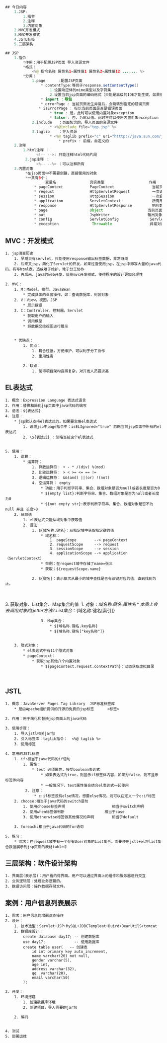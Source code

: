 ```java
## 今日内容
    1.JSP:
		1.指令
		2.注释
		3.内置对象
	2.MVC开发模式
	3.MVC开发模式
	4.JSTL标签
	5.三层架构
```

```java
## JSP
	1.指令
    	*作用：用于配置JSP页面 导入资源文件
    	*格式：
    		<%@ 指令名称 属性名1=属性值1 属性名2=属性值12 ....... %>
    	*分类：
    		1.page		:配置JSP页面
                * contentType:等同于response.setContentType()
                    1.设置响应体的mime类型以及字符集
                    2.设置当前jsp页面的编码格式（只能是高级的IDE才能生效，如果使用低级工具，则需要设置pageEncoding属性设置当前页面的字符集编码）
                * import ：导包
                * errorPage : 当前页面发生异常后，会跳转到指定的错误页面
			   * isErrorPage : 标识当前页面是否是错误页面
                   	* true : 是，此时可以使用内置对象exception
                    * false	: 否，为默认值。此时不可以使用内置对象exception
    		2.include	：页面包含的。导入页面的资源文件
                    * <%@include file="top.jsp" %>
    		3.taglib	：导入资源
                    * <%@ taglib prefix="c" uri="htttp://java.sun.com/jsp/jstl/core" %>
                        * prefix : 前缀，自定义的
    2.注释
		1.html注释 ： 
              <!-- -->: 只能注释html代码片段
         2.jsp注释 ： 
              <%-- --%> ：可以注释所有
    3.内置对象
         *在jsp页面中不需要创建，直接使用的对象
         *一共有9个：
                  变量名				真实类型					作用
             * pageContext			  PageContext				  当前页面共享数据，还可以获取其他8个内置对象
             * reqeust				  HttpServletRequest		  一次请求访问的多个资源（转发）
             * session				  HttpSession			      一次会话的多个请求 
             * application			  ServletContext			  所有用户间共享数据
             * response				  HttpServletResponse		  响应数据	
             * page					  Object					当前页面Servlet对象
             * out					  JspWriter					输出对象数据输出到页面上
             * config				  ServletConfig				 Servlet配置对象		
             * exception			   Throwable				 异常对象
```

## MVC：开发模式	
	1. jsp演变历史
		1. 早期只有servlet，只能使用response输出标签数据，非常麻烦
		2. 后来又jsp，简化了Servlet的开发，如果过度使用jsp，在jsp中即写大量的java代码，有写html表，造成难于维护，难于分工协作
		3. 再后来，java的web开发，借鉴mvc开发模式，使得程序的设计更加合理性
	
	2. MVC：
		1. M：Model，模型。JavaBean
			* 完成具体的业务操作，如：查询数据库，封装对象
		2. V：View，视图。JSP
			* 展示数据
		3. C：Controller，控制器。Servlet
			* 获取用户的输入
			* 调用模型
			* 将数据交给视图进行展示


		* 优缺点：
			1. 优点：
				1. 耦合性低，方便维护，可以利于分工协作
				2. 重用性高
	
			2. 缺点：
				1. 使得项目架构变得复杂，对开发人员要求高



## EL表达式
	1. 概念：Expression Language 表达式语言
	2. 作用：替换和简化jsp页面中java代码的编写
	3. 语法：${表达式}
	4. 注意：
		* jsp默认支持el表达式的。如果要忽略el表达式
			1. 设置jsp中page指令中：isELIgnored="true" 忽略当前jsp页面中所有的el表达式
			2. \${表达式} ：忽略当前这个el表达式


	5. 使用：
		1. 运算：
			* 运算符：
				1. 算数运算符： + - * /(div) %(mod)
				2. 比较运算符： > < >= <= == !=
				3. 逻辑运算符： &&(and) ||(or) !(not)
				4. 空运算符： empty
					* 功能：用于判断字符串、集合、数组对象是否为null或者长度是否为0
					* ${empty list}:判断字符串、集合、数组对象是否为null或者长度为0
					* ${not empty str}:表示判断字符串、集合、数组对象是否不为null 并且 长度>0
		2. 获取值
			1. el表达式只能从域对象中获取值
			2. 语法：
				1. ${域名称.键名}：从指定域中获取指定键的值
					* 域名称：
						1. pageScope		--> pageContext
						2. requestScope 	--> request
						3. sessionScope 	--> session
						4. applicationScope --> application（ServletContext）
					* 举例：在request域中存储了name=张三
					* 获取：${requestScope.name}
	
				2. ${键名}：表示依次从最小的域中查找是否有该键对应的值，直到找到为止。


​				
​				
​				3. 获取对象、List集合、Map集合的值
​					1. 对象：${域名称.键名.属性名}
​						* 本质上会去调用对象的getter方法
​	
					2. List集合：${域名称.键名[索引]}
	
					3. Map集合：
						* ${域名称.键名.key名称}
						* ${域名称.键名["key名称"]}


		3. 隐式对象：
			* el表达式中有11个隐式对象
			* pageContext：
				* 获取jsp其他八个内置对象
					* ${pageContext.request.contextPath}：动态获取虚拟目录


​	
## JSTL 
	1. 概念：JavaServer Pages Tag Library  JSP标准标签库
		* 是由Apache组织提供的开源的免费的jsp标签		<标签>
	
	2. 作用：用于简化和替换jsp页面上的java代码		
	
	3. 使用步骤：
		1. 导入jstl相关jar包
		2. 引入标签库：taglib指令：  <%@ taglib %>
		3. 使用标签
	
	4. 常用的JSTL标签
		1. if:相当于java代码的if语句
			1. 属性：
	            * test 必须属性，接受boolean表达式
	                * 如果表达式为true，则显示if标签体内容，如果为false，则不显示标签体内容
	                * 一般情况下，test属性值会结合el表达式一起使用
	   		 2. 注意：
	       		 * c:if标签没有else情况，想要else情况，则可以在定义一个c:if标签
		2. choose:相当于java代码的switch语句
			1. 使用choose标签声明         			相当于switch声明
	        2. 使用when标签做判断         			相当于case
	        3. 使用otherwise标签做其他情况的声明    	相当于default
	
		3. foreach:相当于java代码的for语句
	
	5. 练习：
		* 需求：在request域中有一个存有User对象的List集合。需要使用jstl+el将list集合数据展示到jsp页面的表格table中





## 三层架构：软件设计架构
	1. 界面层(表示层)：用户看的得界面。用户可以通过界面上的组件和服务器进行交互
	2. 业务逻辑层：处理业务逻辑的。
	3. 数据访问层：操作数据存储文件。








## 案例：用户信息列表展示
	1. 需求：用户信息的增删改查操作
	2. 设计：
		1. 技术选型：Servlet+JSP+MySQL+JDBCTempleat+Duird+BeanUtilS+tomcat
		2. 数据库设计：
			create database day17; -- 创建数据库
			use day17; 			   -- 使用数据库
			create table user(   -- 创建表
				id int primary key auto_increment,
				name varchar(20) not null,
				gender varchar(5),
				age int,
				address varchar(32),
				qq	varchar(20),
				email varchar(50)
			);
	
	3. 开发：
		1. 环境搭建
			1. 创建数据库环境
			2. 创建项目，导入需要的jar包
	
		2. 编码


	4. 测试
	5. 部署运维